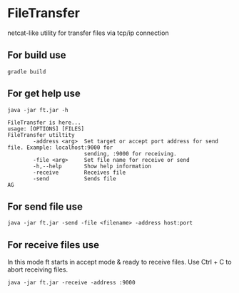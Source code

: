 # FileTransfer
netcat-like utility for transfer files via tcp/ip connection

## For build use
```
gradle build
```

## For get help use
```
java -jar ft.jar -h

FileTransfer is here...
usage: [OPTIONS] [FILES]
FileTransfer utiltity
        -address <arg>  Set target or accept port address for send file. Example: localhost:9000 for
                        sending, :9000 for receiving.
        -file <arg>     Set file name for receive or send
        -h,--help       Show help information
        -receive        Receives file
        -send           Sends file
AG
```

## For send file use
```
java -jar ft.jar -send -file <filename> -address host:port
```

## For receive files use
In this mode ft starts in accept mode & ready to receive files.
Use Ctrl + C to abort receiving files.
```
java -jar ft.jar -receive -address :9000
```

